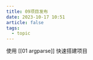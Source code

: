 ```yaml
---
title: 09项目发布
date: 2023-10-17 10:51
article: false
tags:
  - topic
---
```

使用 [[01 argparse]] 快速搭建项目
